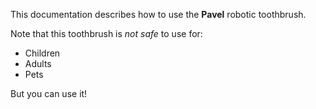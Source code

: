This documentation describes how to use the **Pavel** robotic toothbrush.

Note that this toothbrush is *not safe* to use for:
- Children
- Adults
- Pets

But you can use it!

